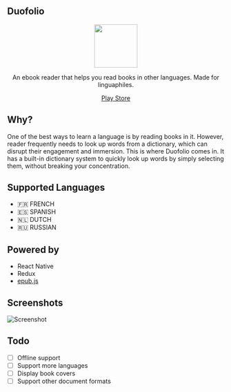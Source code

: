 ## Duofolio

<p align="center">
  <img src="https://raw.githubusercontent.com/farshed/duofolio/master/docs/logo.png" height=100/>
</p>

<p align="center">An ebook reader that helps you read books in other languages. Made for linguaphiles.</p>

<p align="center">
  <a href="https://play.google.com/store/apps/details?id=com.duofolio">Play Store</a>
<p>

## Why?

One of the best ways to learn a language is by reading books in it. However, reader frequently needs to look up words from a dictionary, which can disrupt their engagement and immersion. This is where Duofolio comes in. It has a built-in dictionary system to quickly look up words by simply selecting them, without breaking your concentration.

## Supported Languages

- 🇫🇷 FRENCH
- 🇪🇸 SPANISH
- 🇳🇱 DUTCH
- 🇷🇺 RUSSIAN

## Powered by

- React Native
- Redux
- [epub.js](https://github.com/futurepress/epub.js)

## Screenshots

![Screenshot](https://raw.githubusercontent.com/farshed/duofolio/master/docs/screenshots.png)

## Todo

- [ ] Offline support
- [ ] Support more languages
- [ ] Display book covers
- [ ] Support other document formats
